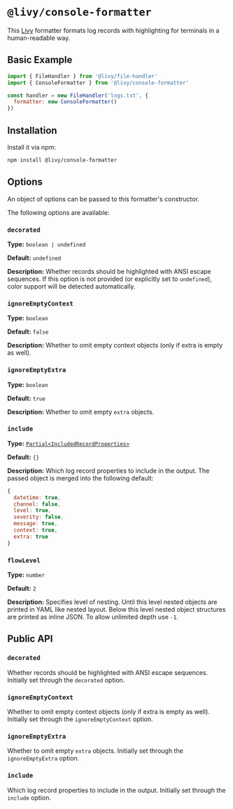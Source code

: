 # `@livy/console-formatter`

This [Livy](../../README.md#readme) formatter formats log records with highlighting for terminals in a human-readable way.

## Basic Example

```js
import { FileHandler } from '@livy/file-handler'
import { ConsoleFormatter } from '@livy/console-formatter'

const handler = new FileHandler('logs.txt', {
  formatter: new ConsoleFormatter()
})
```

## Installation

Install it via npm:

```bash
npm install @livy/console-formatter
```

## Options

An object of options can be passed to this formatter's constructor.

The following options are available:

### `decorated`

**Type:** `boolean | undefined`

**Default:** `undefined`

**Description:** Whether records should be highlighted with ANSI escape sequences. If this option is not provided (or explicitly set to `undefined`), color support will be detected automatically.

### `ignoreEmptyContext`

**Type:** `boolean`

**Default:** `false`

**Description:** Whether to omit empty context objects (only if extra is empty as well).

### `ignoreEmptyExtra`

**Type:** `boolean`

**Default:** `true`

**Description:** Whether to omit empty `extra` objects.

### `include`

**Type:** [`Partial<IncludedRecordProperties>`](../util/README.md#includedrecordproperties)

**Default:** `{}`

**Description:** Which log record properties to include in the output. The passed object is merged into the following default:

```js
{
  datetime: true,
  channel: false,
  level: true,
  severity: false,
  message: true,
  context: true,
  extra: true
}
```

### `flowLevel`

**Type:** `number`

**Default:** `2`

**Description:** Specifies level of nesting. Until this level nested objects are printed in YAML like nested layout. Below this level nested object structures are printed as inline JSON. To allow unlimited depth use `-1`.

## Public API

### `decorated`

Whether records should be highlighted with ANSI escape sequences. Initially set through the `decorated` option.

### `ignoreEmptyContext`

Whether to omit empty context objects (only if extra is empty as well). Initially set through the `ignoreEmptyContext` option.

### `ignoreEmptyExtra`

Whether to omit empty `extra` objects. Initially set through the `ignoreEmptyExtra` option.

### `include`

Which log record properties to include in the output. Initially set through the `include` option.
